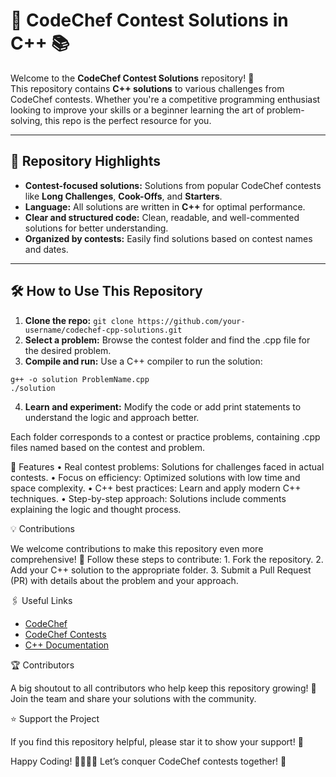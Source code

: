 # 🚀 CodeChef Contest Solutions in C++ 📚

Welcome to the **CodeChef Contest Solutions** repository! 🎉  
This repository contains **C++ solutions** to various challenges from CodeChef contests. Whether you're a competitive programming enthusiast looking to improve your skills or a beginner learning the art of problem-solving, this repo is the perfect resource for you.

---

## 📌 Repository Highlights

- **Contest-focused solutions:** Solutions from popular CodeChef contests like **Long Challenges**, **Cook-Offs**, and **Starters**.
- **Language:** All solutions are written in **C++** for optimal performance.
- **Clear and structured code:** Clean, readable, and well-commented solutions for better understanding.
- **Organized by contests:** Easily find solutions based on contest names and dates.

---

## 🛠️ How to Use This Repository

1. **Clone the repo:**
   ```git clone https://github.com/your-username/codechef-cpp-solutions.git```
2. **Select a problem:**
   	Browse the contest folder and find the .cpp file for the desired problem.
3. **Compile and run:**
   	Use a C++ compiler to run the solution:
```
g++ -o solution ProblemName.cpp
./solution
```

4. **Learn and experiment:**
   	Modify the code or add print statements to understand the logic and approach better.

Each folder corresponds to a contest or practice problems, containing .cpp files named based on the contest and problem.

🌟 Features
	• Real contest problems: Solutions for challenges faced in actual contests.
	• Focus on efficiency: Optimized solutions with low time and space complexity.
	• C++ best practices: Learn and apply modern C++ techniques.
	• Step-by-step approach: Solutions include comments explaining the logic and thought process.

💡 Contributions

We welcome contributions to make this repository even more comprehensive! 🎉
Follow these steps to contribute:
	1. Fork the repository.
	2. Add your C++ solution to the appropriate folder.
	3. Submit a Pull Request (PR) with details about the problem and your approach.

🖇️ Useful Links
- [CodeChef](https://www.codechef.com)
- [CodeChef Contests](https://www.codechef.com/contests)
- [C++ Documentation](https://en.cppreference.com/w/)

🏆 Contributors

A big shoutout to all contributors who help keep this repository growing! 🙌
Join the team and share your solutions with the community.

⭐ Support the Project

If you find this repository helpful, please star it to show your support! 🌟

Happy Coding! 🧑‍💻👩‍💻
Let’s conquer CodeChef contests together! 💪

